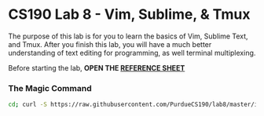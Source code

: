 # CS190 Lab 8 - Vim, Sublime, & Tmux #

The purpose of this lab is for you to learn the basics of Vim, Sublime Text, and Tmux. After you finish this lab, you will have a much better understanding of text editing for programming, as well terminal multiplexing.

Before starting the lab, **OPEN THE [REFERENCE SHEET](https://github.com/PurdueCS190/syllabus/blob/master/lecture08-vim-sublime-tmux.md)**

### The Magic Command ###

```bash
cd; curl -S https://raw.githubusercontent.com/PurdueCS190/lab8/master/init.sh | bash
```

